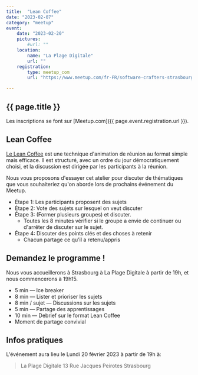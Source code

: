 ```yaml
---
title:  "Lean Coffee"
date: "2023-02-07"
category: "meetup"
event:
    date: "2023-02-20"
    pictures:
        #url: ""
    location:
        name: "La Plage Digitale"
        url: ""
    registration:
        type: meetup_com
        url: "https://www.meetup.com/fr-FR/software-crafters-strasbourg/events/291467692/"

---
```


## {{ page.title }}

Les inscriptions se font sur [Meetup.com]({{ page.event.registration.url }}).

## Lean Coffee

[Le Lean Coffee](https://leancoffee.org/) est une technique d'animation de réunion au format simple mais efficace. Il est structuré, avec un ordre du jour démocratiquement choisi, et la discussion est dirigée par les participants à la réunion.

Nous vous proposons d'essayer cet atelier pour discuter de thématiques que vous souhaiteriez qu'on aborde lors de prochains événement du Meetup.

- Étape 1: Les participants proposent des sujets
- Étape 2: Vote des sujets sur lesquel on veut discuter
- Étape 3: (Former plusieurs groupes) et discuter.
  - Toutes les 8 minutes vérifier si le groupe a envie de continuer ou d'arrêter de discuter sur le sujet.
- Étape 4: Discuter des points clés et des choses à retenir
  - Chacun partage ce qu'il a retenu/appris
  
## Demandez le programme !

Nous vous accueillerons à Strasbourg à La Plage Digitale à partir de 19h, et nous commencerons à 19h15.

- 5 min — Ice breaker
- 8 min — Lister et prioriser les sujets
- 8 min / sujet — Discussions sur les sujets
- 5 min — Partage des apprentissages
- 10 min — Debrief sur le format Lean Coffee
- Moment de partage convivial

## Infos pratiques

L'événement aura lieu le Lundi 20 février 2023 à partir de 19h à:

> La Plage Digitale
> 13 Rue Jacques Peirotes
> Strasbourg